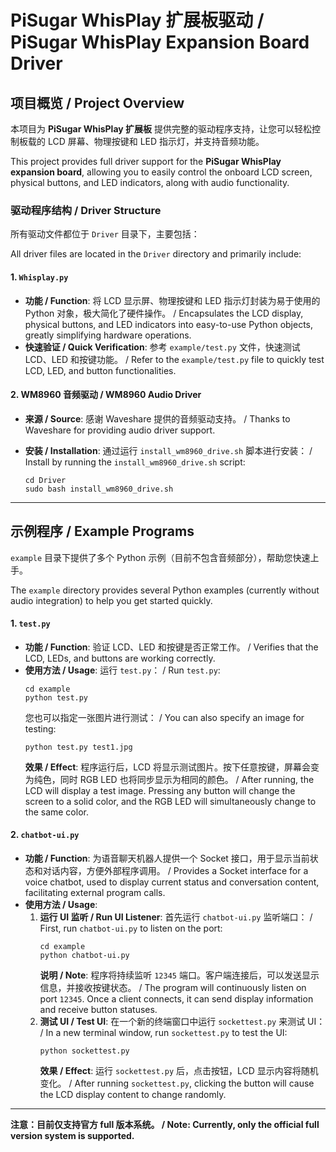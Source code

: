 # PiSugar WhisPlay 扩展板驱动 / PiSugar WhisPlay Expansion Board Driver

## 项目概览 / Project Overview

本项目为 **PiSugar WhisPlay 扩展板** 提供完整的驱动程序支持，让您可以轻松控制板载的 LCD 屏幕、物理按键和 LED 指示灯，并支持音频功能。

This project provides full driver support for the **PiSugar WhisPlay expansion board**, allowing you to easily control the onboard LCD screen, physical buttons, and LED indicators, along with audio functionality.

### 驱动程序结构 / Driver Structure

所有驱动文件都位于 `Driver` 目录下，主要包括：

All driver files are located in the `Driver` directory and primarily include:

#### 1\. `Whisplay.py`

  * **功能 / Function**: 将 LCD 显示屏、物理按键和 LED 指示灯封装为易于使用的 Python 对象，极大简化了硬件操作。 / Encapsulates the LCD display, physical buttons, and LED indicators into easy-to-use Python objects, greatly simplifying hardware operations.
  * **快速验证 / Quick Verification**: 参考 `example/test.py` 文件，快速测试 LCD、LED 和按键功能。 / Refer to the `example/test.py` file to quickly test LCD, LED, and button functionalities.

#### 2\. WM8960 音频驱动 / WM8960 Audio Driver

  * **来源 / Source**: 感谢 Waveshare 提供的音频驱动支持。 / Thanks to Waveshare for providing audio driver support.

  * **安装 / Installation**: 通过运行 `install_wm8960_drive.sh` 脚本进行安装： / Install by running the `install_wm8960_drive.sh` script:

    ```shell
    cd Driver
    sudo bash install_wm8960_drive.sh
    ```

-----

## 示例程序 / Example Programs

`example` 目录下提供了多个 Python 示例（目前不包含音频部分），帮助您快速上手。

The `example` directory provides several Python examples (currently without audio integration) to help you get started quickly.

#### 1\. `test.py`

  * **功能 / Function**: 验证 LCD、LED 和按键是否正常工作。 / Verifies that the LCD, LEDs, and buttons are working correctly.
  * **使用方法 / Usage**:
    运行 `test.py`： / Run `test.py`:
    ```shell
    cd example
    python test.py
    ```
    您也可以指定一张图片进行测试： / You can also specify an image for testing:
    ```shell
    python test.py test1.jpg
    ```
    **效果 / Effect**: 程序运行后，LCD 将显示测试图片。按下任意按键，屏幕会变为纯色，同时 RGB LED 也将同步显示为相同的颜色。 / After running, the LCD will display a test image. Pressing any button will change the screen to a solid color, and the RGB LED will simultaneously change to the same color.

#### 2\. `chatbot-ui.py`

  * **功能 / Function**: 为语音聊天机器人提供一个 Socket 接口，用于显示当前状态和对话内容，方便外部程序调用。 / Provides a Socket interface for a voice chatbot, used to display current status and conversation content, facilitating external program calls.
  * **使用方法 / Usage**:
    1.  **运行 UI 监听 / Run UI Listener**: 首先运行 `chatbot-ui.py` 监听端口： / First, run `chatbot-ui.py` to listen on the port:
        ```shell
        cd example
        python chatbot-ui.py
        ```
        **说明 / Note**: 程序将持续监听 `12345` 端口。客户端连接后，可以发送显示信息，并接收按键状态。 / The program will continuously listen on port `12345`. Once a client connects, it can send display information and receive button statuses.
    2.  **测试 UI / Test UI**: 在一个新的终端窗口中运行 `sockettest.py` 来测试 UI： / In a new terminal window, run `sockettest.py` to test the UI:
        ```shell
        python sockettest.py
        ```
        **效果 / Effect**: 运行 `sockettest.py` 后，点击按钮，LCD 显示内容将随机变化。 / After running `sockettest.py`, clicking the button will cause the LCD display content to change randomly.

-----

**注意：目前仅支持官方 full 版本系统。 / Note: Currently, only the official full version system is supported.**